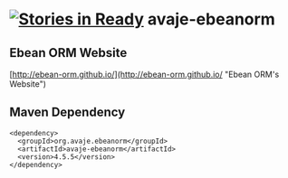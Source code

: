 [![Stories in Ready](https://badge.waffle.io/ebean-orm/avaje-ebeanorm.png?label=ready&title=Ready)](https://waffle.io/ebean-orm/avaje-ebeanorm)
avaje-ebeanorm
==============

Ebean ORM Website
----------------
[http://ebean-orm.github.io/](http://ebean-orm.github.io/ "Ebean ORM's Website")


Maven Dependency
----------------
    <dependency>
      <groupId>org.avaje.ebeanorm</groupId>
      <artifactId>avaje-ebeanorm</artifactId>
      <version>4.5.5</version>
    </dependency>
